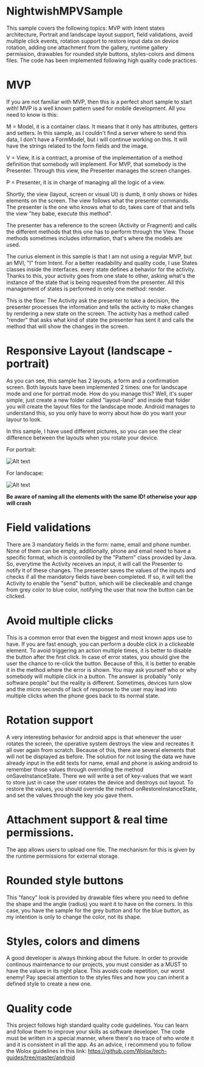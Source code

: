 # NightwishMPVSample
This sample covers the following topics: MVP with Intent states architecture, Portrait and landscape layout support, field validations, avoid multiple click events, rotation support to restore input data on device rotation, adding one attachment from the gallery, runtime gallery permission, drawables for rounded style buttons, styles-colors and dimens files. The code has been implemented following high quality code practices.

# MVP

If you are not familiar with MVP, then this is a perfect short sample to start with! MVP is a well known pattern used for mobile development. All you need to know is this:

M = Model, it is a container class. It means that it only has attributes, getters and setters. In this sample, as I couldn't find a server where to send this data, I don't have a FormModel, but i will continue working on this. It will have the strings related to the form fields and the image.

V = View, it is a contract, a promise of the implementation of a method definition that somebody will implement. For MVP, that somebody is the Presenter. Through this view, the Presenter manages the screen changes.

P = Presenter, it is in charge of managing all the logic of a view.

Shortly, the view (layout, screen or visual UI) is dumb, it only shows or hides elements on the screen. The view follows what the presenter commands. The presenter is the one who knows what to do, takes care of that and tells the view "hey babe, execute this method".

The presenter has a reference to the screen (Activity or Fragment) and calls the different methods that this one has to perform through the View. Those methods sometimes includes information, that's where the models are used.

The curius element in this sample is that I am not using a regular MVP, but an MVI, "I" from Intent. For a better readability and quality code, I use States classes inside the interfaces. every state defines a behavior for the activity. Thanks to this, your activity goes from one state to other, asking what's the instance of the state that is being requested from the presenter. All this management of states is performed in only one method: render. 

This is the flow: The Activity ask the presenter to take a decision, the presenter processes the information and tells the activity to make changes by rendering a new state on the screen. The activity has a method called "render" that asks what kind of state the presenter has sent it and calls the method that will show the changes in the screen.


# Responsive Layout (landscape - portrait)

As you can see, this sample has 2 layouts, a form and a confirmation screen. Both layouts have been implemented 2 times: one for landscape mode and one for portrait mode. How do you manage this? Well, it's super simple, just create a new folder called "layout-land" and inside that folder you will create the layout files for the landscape mode. Android manages to understand this, so you only have to worry about how do you want your layour to look.

In this sample, I have used different pictures, so you can see the clear difference between the layouts when you rotate your device.

For portrait:

![Alt text](https://github.com/carovaldezg/NightwishMPVSample/blob/master/Screenshot_1541016858.png)

For landscape: 

![Alt text](https://github.com/carovaldezg/NightwishMPVSample/blob/master/Screenshot_1541016845.png)

**Be aware of naming all the elements with the same ID! otherwise your app will crash**

# Field validations

There are 3 mandatory fields in the form: name, email and phone number. None of them can be empty, additionally, phone and email need to have a specific format, which is controlled by the "Pattern" class provided by Java.
So, everytime the Activity receives an input, it will call the Presenter to notify it of these changes. The presenter saves the values of the inputs and checks if all the mandatory fields have been completed. If so, it will tell the Activity to enable the "send" button, which will be clieckeable and change from grey color to blue color, notifying the user that now the button can be clicked.

# Avoid multiple clicks

This is a common error that even the biggest and most known apps use to have. If you are fast enough, you can perform a double click in a clickeable element. To avoid triggering an action multiple times, it is better to disable the button after the first click. In case of error states, you should give the user the chance to re-click the button. Because of this, it is better to enable it in the method where the error is shown.
You may ask yourself who or why somebody will multiple click in a button. The answer is probably "only software people" but the reality is different. Sometimes, devices turn slow and the micro seconds of lack of response to the user may lead into multiple clicks when the phone goes back to its normal state. 

# Rotation support

A very interesting behavior for android apps is that whenever the user rotates the screen, the operative system destroys the view and recreates it all over again from scratch. Because of this, there are several elements that will not be displayed as before. 
The solution for not losing the data we have already input in the edit texts for name, email and phone is asking android to remember those values through overriding the method onSaveInstanceState.
There we will write a set of key-values that we want to store just in case the user rotates the device and destroys out layout.
To restore the values, you should override the method onRestoreInstanceState, and set the values through the key you gave them.

# Attachment support & real time permissions.

The app allows users to upload one file. The mechanism for this is given by the runtime permissions for external storage. 

# Rounded style buttons

This "fancy" look is provided by drawable files where you need to define the shape and the angle (radius) you want it to have on the corners.
In this case, you have the sample for the grey button and for the blue button, as my intention is only to change the color, not its shape.

# Styles, colors and dimens

A good developer is always thinking about the future. In order to provide continous maintenance to our projects, you must consider as a MUST to have the values in its right place. This avoids code repetition, our worst enemy!
Pay special attention to the styles files and how you can inherit a defined style to create a new one.

# Quality code

This project follows high standard quality code guidelines. You can learn and follow them to improve your skills as software developer. The code must be written in a special manner, where there's no trace of who wrote it and it is consistent in all the app. As an advice, i recommend you to follow the Wolox guidelines in this link: https://github.com/Wolox/tech-guides/tree/master/android

